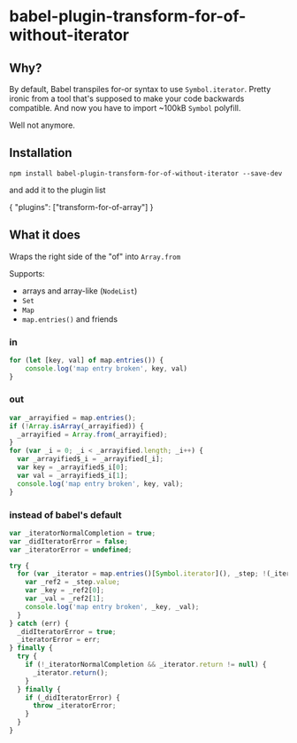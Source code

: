 # babel-plugin-transform-for-of-without-iterator

## Why?

By default, Babel transpiles for-or syntax to use `Symbol.iterator`. Pretty ironic from a tool that's supposed to make your code backwards compatible. And now you have to import ~100kB `Symbol` polyfill.

Well not anymore.

## Installation

```
npm install babel-plugin-transform-for-of-without-iterator --save-dev
```

and add it to the plugin list

{
  "plugins": ["transform-for-of-array"]
}

## What it does

Wraps the right side of the "of" into `Array.from` 

Supports:
* arrays and array-like (`NodeList`)
* `Set`
* `Map`
* `map.entries()` and friends

### in

```js
for (let [key, val] of map.entries()) {
	console.log('map entry broken', key, val)
}
```

### out

```js
var _arrayified = map.entries();
if (!Array.isArray(_arrayified)) {
  _arrayified = Array.from(_arrayified);
}
for (var _i = 0; _i < _arrayified.length; _i++) {
  var _arrayified$_i = _arrayified[_i];
  var key = _arrayified$_i[0];
  var val = _arrayified$_i[1];
  console.log('map entry broken', key, val);
}
```

### instead of babel's default

```js
var _iteratorNormalCompletion = true;
var _didIteratorError = false;
var _iteratorError = undefined;

try {
  for (var _iterator = map.entries()[Symbol.iterator](), _step; !(_iteratorNormalCompletion = (_step = _iterator.next()).done); _iteratorNormalCompletion = true) {
    var _ref2 = _step.value;
    var _key = _ref2[0];
    var _val = _ref2[1];
    console.log('map entry broken', _key, _val);
  }
} catch (err) {
  _didIteratorError = true;
  _iteratorError = err;
} finally {
  try {
    if (!_iteratorNormalCompletion && _iterator.return != null) {
      _iterator.return();
    }
  } finally {
    if (_didIteratorError) {
      throw _iteratorError;
    }
  }
}
```
